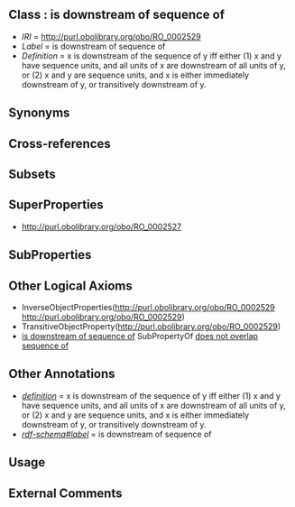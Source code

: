 
## Class : is downstream of sequence of

 * *IRI* = http://purl.obolibrary.org/obo/RO_0002529
 * *Label* = is downstream of sequence of
 * *Definition* = x is downstream of the sequence of y iff either (1) x and y have sequence units, and all units of x are downstream of all units of y, or (2) x and y are sequence units, and x is either immediately downstream of y, or transitively downstream of y.

## Synonyms


## Cross-references


## Subsets


## SuperProperties

 * <http://purl.obolibrary.org/obo/RO_0002527>

## SubProperties


## Other Logical Axioms

 * InverseObjectProperties(<http://purl.obolibrary.org/obo/RO_0002529> <http://purl.obolibrary.org/obo/RO_0002529>)
 * TransitiveObjectProperty(<http://purl.obolibrary.org/obo/RO_0002529>)
 * [is downstream of sequence of](../../RO/29/RO_0002529.md) SubPropertyOf [does not overlap sequence of](../../RO/27/RO_0002527.md)

## Other Annotations

 * *[definition](../../IAO/15/IAO_0000115.md)* = x is downstream of the sequence of y iff either (1) x and y have sequence units, and all units of x are downstream of all units of y, or (2) x and y are sequence units, and x is either immediately downstream of y, or transitively downstream of y.
 * *[rdf-schema#label](../../el/rdf-schema#label.md)* = is downstream of sequence of

## Usage


## External Comments

